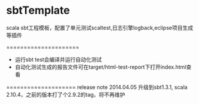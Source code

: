 sbtTemplate
===========


scala sbt工程模板，配置了单元测试scaltest,日志引擎logback,eclipse项目生成等插件

=====================
* 运行sbt test会编译并运行自动化测试
* 自动化测试生成的报告文件可在target/html-test-report下打开index.html查看

====================
release note
2014.04.05 升级到sbt1.3.1, scala 2.10.4，之前的版本打了个2.9.2的tag，将不再维护

